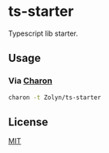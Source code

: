 # ts-starter

Typescript lib starter.

## Usage

### Via [Charon](https://github.com/Zolyn/Charon)

```bash
charon -t Zolyn/ts-starter
```

## License

[MIT](LICENSE)
